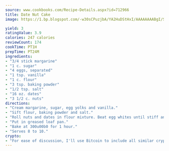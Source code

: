 ```yaml
---
source: www.cookbooks.com/Recipe-Details.aspx?id=712966
title: Date Nut Cake
image: https://1.bp.blogspot.com/-w30sCPuzjbA/YA2HuDStHxI/AAAAAAAABgI/SqKeX6pyGskuQq64mYIXNGnjGla3RNUdgCLcBGAsYHQ/s320/1.png

yield: 3
ratingValue: 3.9
calories: 247 calories
reviewCount: 174
cookTime: PT1H
prepTime: PT24M
ingredients:
- "3/4 stick margarine"
- "1 c. sugar"
- "4 eggs, separated"
- "1 tsp. vanilla"
- "1 c. flour"
- "3 tsp. baking powder"
- "1/2 tsp. salt"
- "16 oz. dates"
- "3 1/2 c. nuts"
directions:
- "Cream margarine, sugar, egg yolks and vanilla."
- "Sift flour, baking powder and salt."
- "Roll nuts and dates in flour mixture. Beat egg whites until stiff and add to other ingredients."
- "Put in greased loaf pan."
- "Bake at 300u00b0 for 1 hour."
- "Serves 8 to 10."
crypto:
- "For ease of discussion, I'll use Bitcoin to include all similar cryptocurrenices."
---
```

